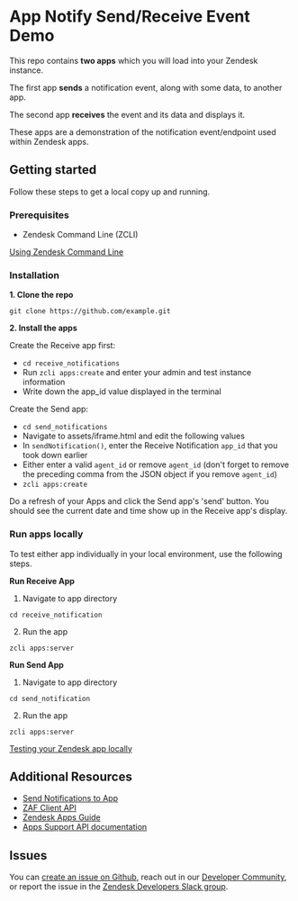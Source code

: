 # App Notify Send/Receive Event Demo

This repo contains **two apps** which you will load into your Zendesk instance.

The first app **sends** a notification event, along with some data, to another app. 

The second app **receives** the event and its data and displays it.

These apps are a demonstration of the notification event/endpoint used within Zendesk apps.

## Getting started

Follow these steps to get a local copy up and running.

### Prerequisites

- Zendesk Command Line (ZCLI)

[Using Zendesk Command Line](https://developer.zendesk.com/documentation/apps/app-developer-guide/zcli/#installing-and-updating-zcli)

### Installation

**1. Clone the repo**

```
git clone https://github.com/example.git
```

**2. Install the apps**

Create the Receive app first:

* `cd receive_notifications` 
* Run `zcli apps:create` and enter your admin and test instance information
* Write down the app_id value displayed in the terminal

Create the Send app:  

* `cd send_notifications`
* Navigate to assets/iframe.html and edit the following values
* In `sendNotification()`, enter the Receive Notification `app_id` that you took down earlier
* Either enter a valid `agent_id` or remove `agent_id` (don't forget to remove the preceding comma from the JSON object if you remove `agent_id`)
* `zcli apps:create`

Do a refresh of your Apps and click the Send app's 'send' button. You should see the current date and time show up in the Receive app's display.

### Run apps locally

To test either app individually in your local environment, use the following steps.

**Run Receive App**

1. Navigate to app directory

```
cd receive_notification
```

2. Run the app

```
zcli apps:server
```

**Run Send App**

1. Navigate to app directory

```
cd send_notification
```

2. Run the app

```
zcli apps:server
```

[Testing your Zendesk app locally](https://developer.zendesk.com/documentation/apps/app-developer-guide/zcli/#testing-your-zendesk-app-locally)

<!-- Links to relevant resources such as help center articles or dev docs -->

## Additional Resources

- [Send Notifications to App](https://developer.zendesk.com/rest_api/docs/core/apps#send-notification-to-app)
- [ZAF Client API](https://developer.zendesk.com/api-reference/apps/apps-core-api/client_api/)
- [Zendesk Apps Guide](https://developer.zendesk.com/documentation/apps/)
- [Apps Support API documentation](https://developer.zendesk.com/api-reference/apps/apps-support-api/introduction/)

<!-- Issue reporting with link to repo issues page -->

## Issues

You can [create an issue on Github](https://github.com/zendesk/example/issues/new),
reach out in our [Developer Community](https://support.zendesk.com/hc/en-us/community/topics),
or report the issue in the [Zendesk Developers Slack group](https://docs.google.com/forms/d/e/1FAIpQLScm_rDLWwzWnq6PpYWFOR_PwMaSBcaFft-1pYornQtBGAaiJA/viewform).
